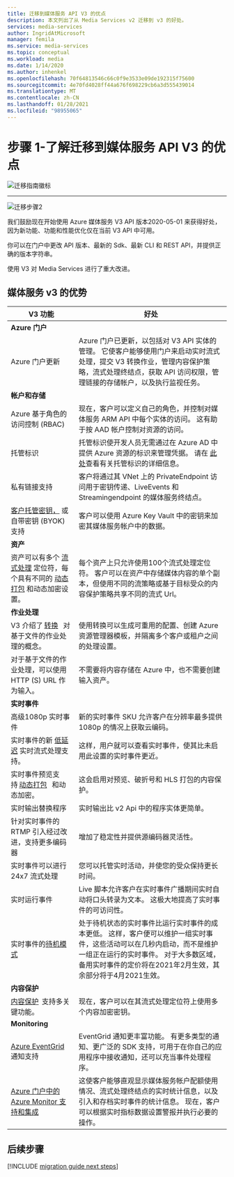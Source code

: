```yaml
---
title: 迁移到媒体服务 API V3 的优点
description: 本文列出了从 Media Services v2 迁移到 v3 的好处。
services: media-services
author: IngridAtMicrosoft
manager: femila
ms.service: media-services
ms.topic: conceptual
ms.workload: media
ms.date: 1/14/2020
ms.author: inhenkel
ms.openlocfilehash: 70f64813546c66c0f9e3533e09de192315f75600
ms.sourcegitcommit: 4e70fd4028ff44a676f698229cb6a3d555439014
ms.translationtype: MT
ms.contentlocale: zh-CN
ms.lasthandoff: 01/28/2021
ms.locfileid: "98955065"
---
```

# <a name="step-1---understand-the-benefits-of-migrating-to-media-services-api-v3"></a>步骤 1-了解迁移到媒体服务 API V3 的优点

![迁移指南徽标](./media/migration-guide/azure-media-services-logo-migration-guide.svg)

<hr color="#5ea0ef" size="10">

![迁移步骤2](./media/migration-guide/steps-1.svg)

我们鼓励现在开始使用 Azure 媒体服务 V3 API 版本2020-05-01 来获得好处，因为新功能、功能和性能优化仅在当前 V3 API 中可用。

你可以在门户中更改 API 版本、最新的 Sdk、最新 CLI 和 REST API，并提供正确的版本字符串。

使用 V3 对 Media Services 进行了重大改进。  

## <a name="benefits-of-media-services-v3"></a>媒体服务 v3 的优势

| **V3 功能** | **好处** |
| --- | --- |
| **Azure 门户** | |
| Azure 门户更新 | Azure 门户已更新，以包括对 V3 API 实体的管理。 它使客户能够使用门户来启动实时流式处理，提交 V3 转换作业，管理内容保护策略，流式处理终结点，获取 API 访问权限，管理链接的存储帐户，以及执行监视任务。 |
| **帐户和存储** | |
| Azure 基于角色的访问控制 (RBAC)  | 现在，客户可以定义自己的角色，并控制对媒体服务 ARM API 中每个实体的访问。 这有助于按 AAD 帐户控制对资源的访问。 |
| 托管标识 | 托管标识使开发人员无需通过在 Azure AD 中提供 Azure 资源的标识来管理凭据。 请在 [此处](https://docs.microsoft.com/azure/active-directory/managed-identities-azure-resources/overview)查看有关托管标识的详细信息。 |
| 私有链接支持 | 客户将通过其 VNet 上的 PrivateEndpoint 访问用于密钥传递、LiveEvents 和 Streamingendpoint 的媒体服务终结点。 |
| [客户托管密钥，](concept-use-customer-managed-keys-byok.md) 或自带密钥 (BYOK) 支持 | 客户可以使用 Azure Key Vault 中的密钥来加密其媒体服务帐户中的数据。 |
| **资产** | |
| 资产可以有多个 [流式处理](streaming-locators-concept.md) 定位符，每个具有不同的 [动态打包](dynamic-packaging-overview.md) 和动态加密设置。 | 每个资产上只允许使用100个流式处理定位符。 客户可以在资产中存储媒体内容的单个副本，但使用不同的流策略或基于目标受众的内容保护策略共享不同的流式 Url。
| **作业处理** ||
| V3 介绍了 [转换](transforms-jobs-concept.md)   对基于文件的作业处理的概念。 | 使用转换可以生成可重用的配置、创建 Azure 资源管理器模板，并隔离多个客户或租户之间的处理设置。 |
| 对于基于文件的作业处理，可以使用 HTTP (S) URL 作为输入。 | 不需要将内容存储在 Azure 中，也不需要创建输入资产。 |
| **实时事件** ||
| 高级1080p 实时事件 | 新的实时事件 SKU 允许客户在分辨率最多提供1080p 的情况上获取云编码。 |
| 实时事件的新 [低延迟](live-event-latency.md) 实时流式处理支持。 | 这样，用户就可以查看实时事件，使其比未启用此设置的实时事件更近。 |
| 实时事件预览支持 [动态打包](dynamic-packaging-overview.md)   和动态加密。 | 这会启用对预览、破折号和 HLS 打包的内容保护。 |
| 实时输出替换程序 | 实时输出比 v2 Api 中的程序实体更简单。 |
| 针对实时事件的 RTMP 引入经过改进，支持更多编码器 | 增加了稳定性并提供源编码器灵活性。 |
| 实时事件可以进行24x7 流式处理 | 您可以托管实时活动，并使您的受众保持更长时间。 |
| 实时运行事件 | Live 脚本允许客户在实时事件广播期间实时自动将口头转录为文本。 这极大地提高了实时事件的可访问性。 |
| 实时事件的[待机模式](live-events-outputs-concept.md#standby-mode) | 处于待机状态的实时事件比运行实时事件的成本更低。 这样，客户便可以维护一组实时事件，这些活动可以在几秒内启动，而不是维护一组正在运行的实时事件。 对于大多数区域，备用实时事件的定价将在2021年2月生效，其余部分将于4月2021生效。
|**内容保护** ||
| [内容保护](content-key-policy-concept.md)  支持多关键功能。 | 现在，客户可以在其流式处理定位符上使用多个内容加密密钥。 |
| **Monitoring** | |
| [Azure EventGrid](reacting-to-media-services-events.md) 通知支持 | EventGrid 通知更丰富功能。 有更多类型的通知、更广泛的 SDK 支持，可用于在你自己的应用程序中接收通知，还可以充当事件处理程序。 |
| [Azure 门户中的 Azure Monitor 支持和集成](monitor-events-portal-how-to.md) | 这使客户能够直观显示媒体服务帐户配额使用情况、流式处理终结点的实时统计信息，以及引入和存档实时事件的统计信息。 现在，客户可以根据实时指标数据设置警报并执行必要的操作。 |

## <a name="next-steps"></a>后续步骤

[!INCLUDE [migration guide next steps](./includes/migration-guide-next-steps.md)]
